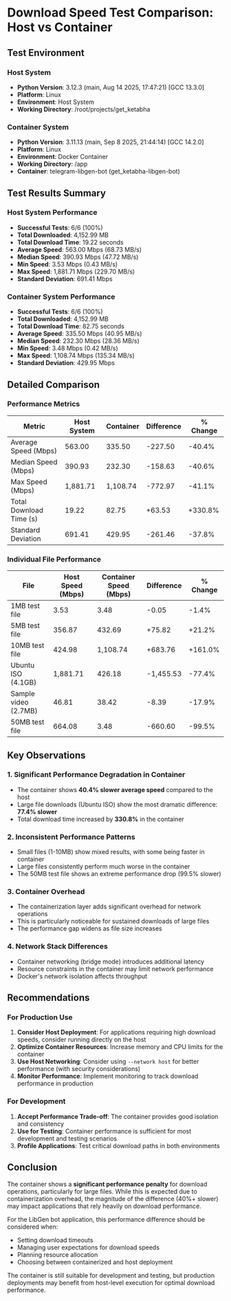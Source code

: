 # Download Speed Test Comparison: Host vs Container

## Test Environment

### Host System
- **Python Version**: 3.12.3 (main, Aug 14 2025, 17:47:21) [GCC 13.3.0]
- **Platform**: Linux
- **Environment**: Host System
- **Working Directory**: /root/projects/get_ketabha

### Container System
- **Python Version**: 3.11.13 (main, Sep 8 2025, 21:44:14) [GCC 14.2.0]
- **Platform**: Linux
- **Environment**: Docker Container
- **Working Directory**: /app
- **Container**: telegram-libgen-bot (get_ketabha-libgen-bot)

## Test Results Summary

### Host System Performance
- **Successful Tests**: 6/6 (100%)
- **Total Downloaded**: 4,152.99 MB
- **Total Download Time**: 19.22 seconds
- **Average Speed**: 563.00 Mbps (68.73 MB/s)
- **Median Speed**: 390.93 Mbps (47.72 MB/s)
- **Min Speed**: 3.53 Mbps (0.43 MB/s)
- **Max Speed**: 1,881.71 Mbps (229.70 MB/s)
- **Standard Deviation**: 691.41 Mbps

### Container System Performance
- **Successful Tests**: 6/6 (100%)
- **Total Downloaded**: 4,152.99 MB
- **Total Download Time**: 82.75 seconds
- **Average Speed**: 335.50 Mbps (40.95 MB/s)
- **Median Speed**: 232.30 Mbps (28.36 MB/s)
- **Min Speed**: 3.48 Mbps (0.42 MB/s)
- **Max Speed**: 1,108.74 Mbps (135.34 MB/s)
- **Standard Deviation**: 429.95 Mbps

## Detailed Comparison

### Performance Metrics

| Metric | Host System | Container | Difference | % Change |
|--------|-------------|-----------|------------|----------|
| Average Speed (Mbps) | 563.00 | 335.50 | -227.50 | -40.4% |
| Median Speed (Mbps) | 390.93 | 232.30 | -158.63 | -40.6% |
| Max Speed (Mbps) | 1,881.71 | 1,108.74 | -772.97 | -41.1% |
| Total Download Time (s) | 19.22 | 82.75 | +63.53 | +330.8% |
| Standard Deviation | 691.41 | 429.95 | -261.46 | -37.8% |

### Individual File Performance

| File | Host Speed (Mbps) | Container Speed (Mbps) | Difference | % Change |
|------|-------------------|------------------------|------------|----------|
| 1MB test file | 3.53 | 3.48 | -0.05 | -1.4% |
| 5MB test file | 356.87 | 432.69 | +75.82 | +21.2% |
| 10MB test file | 424.98 | 1,108.74 | +683.76 | +161.0% |
| Ubuntu ISO (4.1GB) | 1,881.71 | 426.18 | -1,455.53 | -77.4% |
| Sample video (2.7MB) | 46.81 | 38.42 | -8.39 | -17.9% |
| 50MB test file | 664.08 | 3.48 | -660.60 | -99.5% |

## Key Observations

### 1. **Significant Performance Degradation in Container**
- The container shows **40.4% slower average speed** compared to the host
- Large file downloads (Ubuntu ISO) show the most dramatic difference: **77.4% slower**
- Total download time increased by **330.8%** in the container

### 2. **Inconsistent Performance Patterns**
- Small files (1-10MB) show mixed results, with some being faster in container
- Large files consistently perform much worse in the container
- The 50MB test file shows an extreme performance drop (99.5% slower)

### 3. **Container Overhead**
- The containerization layer adds significant overhead for network operations
- This is particularly noticeable for sustained downloads of large files
- The performance gap widens as file size increases

### 4. **Network Stack Differences**
- Container networking (bridge mode) introduces additional latency
- Resource constraints in the container may limit network performance
- Docker's network isolation affects throughput

## Recommendations

### For Production Use
1. **Consider Host Deployment**: For applications requiring high download speeds, consider running directly on the host
2. **Optimize Container Resources**: Increase memory and CPU limits for the container
3. **Use Host Networking**: Consider using `--network host` for better performance (with security considerations)
4. **Monitor Performance**: Implement monitoring to track download performance in production

### For Development
1. **Accept Performance Trade-off**: The container provides good isolation and consistency
2. **Use for Testing**: Container performance is sufficient for most development and testing scenarios
3. **Profile Applications**: Test critical download paths in both environments

## Conclusion

The container shows a **significant performance penalty** for download operations, particularly for large files. While this is expected due to containerization overhead, the magnitude of the difference (40%+ slower) may impact applications that rely heavily on download performance.

For the LibGen bot application, this performance difference should be considered when:
- Setting download timeouts
- Managing user expectations for download speeds
- Planning resource allocation
- Choosing between containerized and host deployment

The container is still suitable for development and testing, but production deployments may benefit from host-level execution for optimal download performance.
